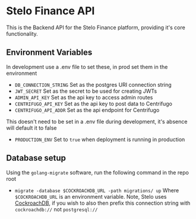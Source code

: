 # Stelo Finance API
This is the Backend API for the Stelo Finance platform, providing it's core functionality.

## Environment Variables
In development use a .env file to set these, in prod set them in the environment
- `DB_CONNECTION_STRING` Set as the postgres URI connection string
- `JWT_SECRET` Set as the secret to be used for creating JWTs
- `ADMIN_API_KEY` Set as the api key to access admin routes
- `CENTRIFUGO_API_KEY` Set as the api key to post data to Centrifugo
- `CENTRIFUGO_API_ADDR` Set as the api endpoint for Centrifugo

This doesn't need to be set in a .env file during development, it's absence will default it to false
- `PRODUCTION_ENV` Set to `true` when deployment is running in production

## Database setup
Using the `golang-migrate` software, run the following command in the repo root
 - `migrate -database $COCKROACHDB_URL -path migrations/ up`
Where `$COCKROACHDB_URL` is an environment variable. Note, Stelo uses [CockroachDB](https://www.cockroachlabs.com/), if you wish to also then prefix this connection string with `cockroachdb://` not `postgresql://`
